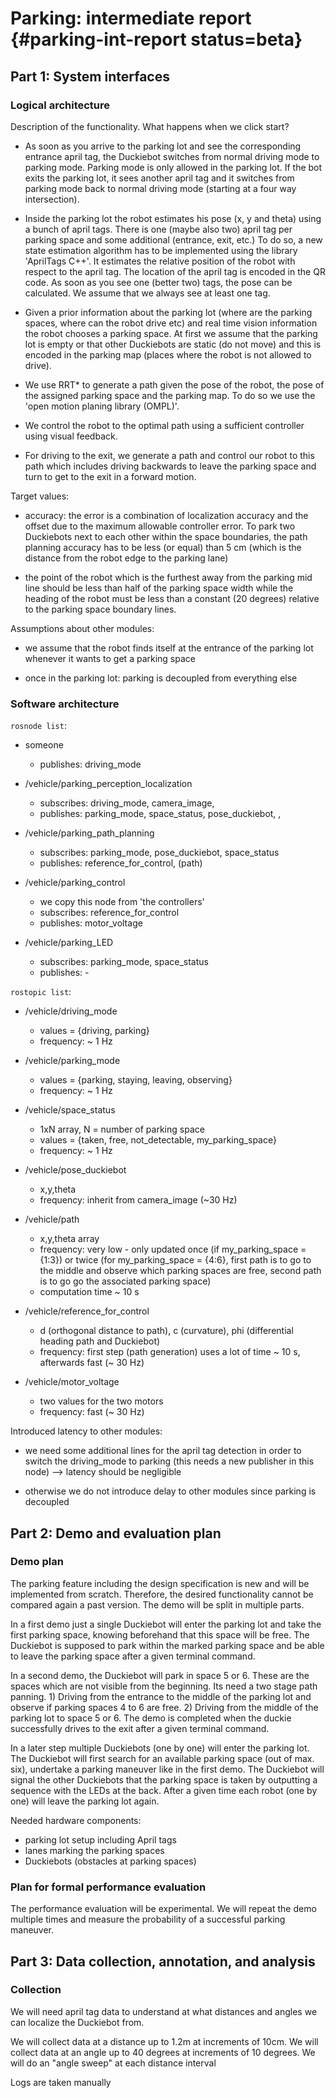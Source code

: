 #  Parking: intermediate report {#parking-int-report status=beta}

## Part 1: System interfaces

### Logical architecture

Description of the functionality. What happens when we click start?

- As soon as you arrive to the parking lot and see the corresponding entrance april tag, the Duckiebot switches from normal driving mode to parking mode. Parking mode is only allowed in the parking lot. If the bot exits the parking lot, it sees another april tag and it switches from parking mode back to normal driving mode (starting at a four way intersection).

- Inside the parking lot the robot estimates his pose (x, y and theta) using a bunch of april tags. There is one (maybe also two) april tag per parking space and some additional (entrance, exit, etc.) To do so, a new state estimation algorithm has to be implemented using the library 'AprilTags C++'. It estimates the relative position of the robot with respect to the april tag. The location of the april tag is encoded in the QR code. As soon as you see one (better two) tags, the pose can be calculated. We assume that we always see at least one tag.

- Given a prior information about the parking lot (where are the parking spaces, where can the robot drive etc) and real time vision information the robot chooses a parking space. At first we assume that the parking lot is empty or that other Duckiebots are static (do not move) and this is encoded in the parking map (places where the robot is not allowed to drive).

- We use RRT* to generate a path given the pose of the robot, the pose of the assigned parking space and the parking map. To do so we use the 'open motion planing library (OMPL)'.

- We control the robot to the optimal path using a sufficient controller using visual feedback.

- For driving to the exit, we generate a path and control our robot to this path which includes driving backwards to leave the parking space and turn to get to the exit in a forward motion.


Target values:

- accuracy: the error is a combination of localization accuracy and the offset due to the maximum allowable controller error. To park two Duckiebots next to each other within the space boundaries, the path planning accuracy has to be less (or equal) than 5 cm (which is the distance from the robot edge to the parking lane)

- the point of the robot which is the furthest away from the parking mid line should be less than half of the parking space width while the heading of the robot must be less than a constant (20 degrees) relative to the parking space boundary lines.

Assumptions about other modules:
- we assume that the robot finds itself at the entrance of the parking lot whenever it wants to get a parking space

- once in the parking lot: parking is decoupled from everything else


### Software architecture

```rosnode list```:

- someone
    - publishes: driving\_mode

- /vehicle/parking\_perception\_localization
    - subscribes: driving\_mode, camera\_image,
    - publishes: parking\_mode, space\_status, pose\_duckiebot, ,

- /vehicle/parking\_path\_planning
    - subscribes: parking\_mode, pose\_duckiebot,  space\_status
    - publishes: reference\_for\_control, (path)

- /vehicle/parking\_control
   - we copy this node from 'the controllers'
   - subscribes: reference\_for\_control
   - publishes: motor\_voltage

- /vehicle/parking\_LED
   - subscribes: parking\_mode, space\_status
   - publishes: -

```rostopic list```:
- /vehicle/driving\_mode
    - values = {driving, parking}
    - frequency: ~ 1 Hz

- /vehicle/parking\_mode
    - values = {parking, staying, leaving, observing}
    - frequency: ~ 1 Hz

- /vehicle/space\_status
    - 1xN array, N = number of parking space
    - values = {taken, free, not\_detectable, my\_parking\_space}
    - frequency: ~ 1 Hz

- /vehicle/pose\_duckiebot
    - x,y,theta
    - frequency: inherit from camera\_image (~30 Hz)

- /vehicle/path
    - x,y,theta array
    - frequency: very low - only updated once (if my\_parking\_space = {1:3}) or twice (for my\_parking\_space = {4:6}, first path is to go to the middle and observe which parking spaces are free, second path is to go go the associated parking space)
    - computation time ~ 10 s

- /vehicle/reference\_for\_control
    - d (orthogonal distance to path), c (curvature), phi (differential heading path and Duckiebot)
    - frequency: first step (path generation) uses a lot of time ~ 10 s, afterwards fast (~ 30 Hz) 

- /vehicle/motor\_voltage
    - two values for the two motors
    - frequency: fast (~ 30 Hz)


Introduced latency to other modules:

- we need some additional lines for the april tag detection in order to switch the driving_mode to parking (this needs a new publisher in this node) --> latency should be negligible

- otherwise we do not introduce delay to other modules since parking is decoupled

## Part 2: Demo and evaluation plan

### Demo plan

The parking feature including the design specification is new and will be implemented from scratch. Therefore, the desired functionality cannot be compared again a past version.
The demo will be split in multiple parts.

In a first demo just a single Duckiebot will enter the parking lot and take the first parking space, knowing beforehand that this space will be free. The Duckiebot is supposed to park within the marked parking space and be able to leave the parking space after a given terminal command.

In a second demo, the Duckiebot will park in space 5 or 6. These are the spaces which are not visible from the beginning. Its need a two stage path panning. 1) Driving from the entrance to the middle of the parking lot and observe if parking spaces 4 to 6 are free. 2) Driving from the middle of the parking lot to space 5 or 6. The demo is completed when the duckie successfully drives to the exit after a given terminal command.

In a later step multiple Duckiebots (one by one) will enter the parking lot. The Duckiebot will first search for an available parking space (out of max. six), undertake a parking maneuver like in the first demo. The Duckiebot will signal the other Duckiebots that the parking space is taken by outputting a sequence with the LEDs at the back.  After a given time each robot (one by one) will leave the parking lot again.

Needed hardware components:

 - parking lot setup including April tags
 - lanes marking the parking spaces
 - Duckiebots (obstacles at parking spaces)

### Plan for formal performance evaluation

The performance evaluation will be experimental. We will repeat the demo multiple times and measure the probability of a successful parking maneuver.


## Part 3: Data collection, annotation, and analysis

### Collection

We will need april tag data to understand at what distances and angles we can localize the Duckiebot from.

We will collect data at a distance up to 1.2m at increments of 10cm.
We will collect data at an angle up to 40 degrees at increments of 10 degrees.
We will do an "angle sweep" at each distance interval

Logs are taken manually
